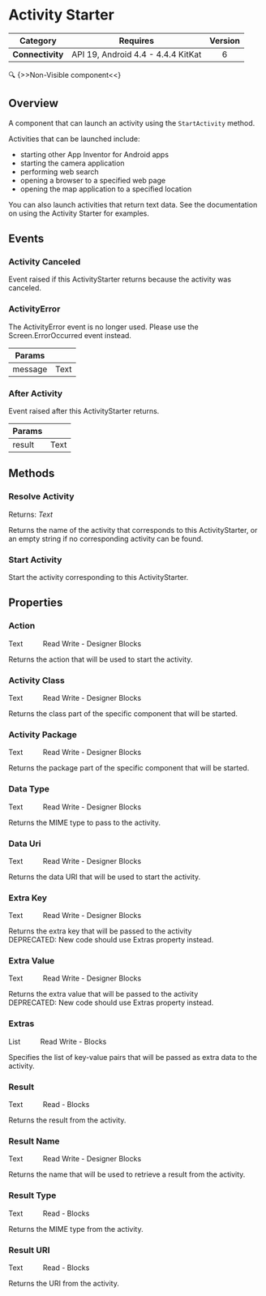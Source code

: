 # Activity Starter

| Category | Requires | Version |
|:--------:|:-------:|:--------:|
|**Connectivity**|<span class="chip chip-any">API 19, Android 4.4 - 4.4.4 KitKat</span>|<span class="chip chip-number">6</span>|

:mag: {>>Non-Visible component<<}

## Overview

A component that can launch an activity using the `` StartActivity `` method.

Activities that can be launched include: 

*    starting other App Inventor for Android apps 
*    starting the camera application 
*    performing web search 
*    opening a browser to a specified web page
*    opening the map application to a specified location

You can also launch activities that return text data. See the documentation on using the Activity Starter for examples.

## Events

### Activity Canceled

Event raised if this ActivityStarter returns because the activity was canceled.

<div class="block" ai2-block="event" not-rendered="true" value="%7B%22componentName%22:%20%22Activity%20Starter%22,%20%22name%22:%20%22Activity%20Canceled%22,%20%22param%22:%20%5B%5D%7D"></div>

### ActivityError

The ActivityError event is no longer used. Please use the Screen.ErrorOccurred event instead.

<div class="block" ai2-block="event" not-rendered="true" value="%7B%22componentName%22:%20%22Activity%20Starter%22,%20%22name%22:%20%22ActivityError%22,%20%22param%22:%20%5B%22message%22%5D%7D"></div>

| Params | []() |
|--------|------|
|message|<span class="chip chip-text">Text</span>|

### After Activity

Event raised after this ActivityStarter returns.

<div class="block" ai2-block="event" not-rendered="true" value="%7B%22componentName%22:%20%22Activity%20Starter%22,%20%22name%22:%20%22After%20Activity%22,%20%22param%22:%20%5B%22result%22%5D%7D"></div>

| Params | []() |
|--------|------|
|result|<span class="chip chip-text">Text</span>|

## Methods

### Resolve Activity

<span class="chip chip-text">Returns: <i>Text</i></span>

Returns the name of the activity that corresponds to this ActivityStarter, or an empty string if no corresponding activity can be found.

<div class="block" ai2-block="method" not-rendered="true" value="%7B%22componentName%22:%20%22Activity%20Starter%22,%20%22name%22:%20%22Resolve%20Activity%22,%20%22output%22:%20true,%20%22param%22:%20%5B%5D%7D"></div>

### Start Activity

Start the activity corresponding to this ActivityStarter.

<div class="block" ai2-block="method" not-rendered="true" value="%7B%22componentName%22:%20%22Activity%20Starter%22,%20%22name%22:%20%22Start%20Activity%22,%20%22output%22:%20false,%20%22param%22:%20%5B%5D%7D"></div>

## Properties

### Action

<span class="chip chip-text">Text</span><span style="user-select: none;">&nbsp;&nbsp;&nbsp;&nbsp;&nbsp;&nbsp;&nbsp;&nbsp;&nbsp;&nbsp;</span><span class="chip chip-rw">Read</span><span style="user-select: none;">&nbsp;</span><span class="chip chip-rw">Write</span><span style="user-select: none;">&nbsp;</span>-<span style="user-select: none;">&nbsp;</span><span class="chip chip-bd">Designer</span><span style="user-select: none;">&nbsp;</span><span class="chip chip-bd">Blocks</span><span style="user-select: none;">&nbsp;</span>

Returns the action that will be used to start the activity.

<div class="block" ai2-block="property" not-rendered="true" value="%7B%22componentName%22:%20%22Activity%20Starter%22,%20%22name%22:%20%22Action%22,%20%22getter%22:%20true%7D"></div>
<div class="block" ai2-block="property" not-rendered="true" value="%7B%22componentName%22:%20%22Activity%20Starter%22,%20%22name%22:%20%22Action%22,%20%22getter%22:%20false%7D"></div>

### Activity Class

<span class="chip chip-text">Text</span><span style="user-select: none;">&nbsp;&nbsp;&nbsp;&nbsp;&nbsp;&nbsp;&nbsp;&nbsp;&nbsp;&nbsp;</span><span class="chip chip-rw">Read</span><span style="user-select: none;">&nbsp;</span><span class="chip chip-rw">Write</span><span style="user-select: none;">&nbsp;</span>-<span style="user-select: none;">&nbsp;</span><span class="chip chip-bd">Designer</span><span style="user-select: none;">&nbsp;</span><span class="chip chip-bd">Blocks</span><span style="user-select: none;">&nbsp;</span>

Returns the class part of the specific component that will be started.

<div class="block" ai2-block="property" not-rendered="true" value="%7B%22componentName%22:%20%22Activity%20Starter%22,%20%22name%22:%20%22Activity%20Class%22,%20%22getter%22:%20true%7D"></div>
<div class="block" ai2-block="property" not-rendered="true" value="%7B%22componentName%22:%20%22Activity%20Starter%22,%20%22name%22:%20%22Activity%20Class%22,%20%22getter%22:%20false%7D"></div>

### Activity Package

<span class="chip chip-text">Text</span><span style="user-select: none;">&nbsp;&nbsp;&nbsp;&nbsp;&nbsp;&nbsp;&nbsp;&nbsp;&nbsp;&nbsp;</span><span class="chip chip-rw">Read</span><span style="user-select: none;">&nbsp;</span><span class="chip chip-rw">Write</span><span style="user-select: none;">&nbsp;</span>-<span style="user-select: none;">&nbsp;</span><span class="chip chip-bd">Designer</span><span style="user-select: none;">&nbsp;</span><span class="chip chip-bd">Blocks</span><span style="user-select: none;">&nbsp;</span>

Returns the package part of the specific component that will be started.

<div class="block" ai2-block="property" not-rendered="true" value="%7B%22componentName%22:%20%22Activity%20Starter%22,%20%22name%22:%20%22Activity%20Package%22,%20%22getter%22:%20true%7D"></div>
<div class="block" ai2-block="property" not-rendered="true" value="%7B%22componentName%22:%20%22Activity%20Starter%22,%20%22name%22:%20%22Activity%20Package%22,%20%22getter%22:%20false%7D"></div>

### Data Type

<span class="chip chip-text">Text</span><span style="user-select: none;">&nbsp;&nbsp;&nbsp;&nbsp;&nbsp;&nbsp;&nbsp;&nbsp;&nbsp;&nbsp;</span><span class="chip chip-rw">Read</span><span style="user-select: none;">&nbsp;</span><span class="chip chip-rw">Write</span><span style="user-select: none;">&nbsp;</span>-<span style="user-select: none;">&nbsp;</span><span class="chip chip-bd">Designer</span><span style="user-select: none;">&nbsp;</span><span class="chip chip-bd">Blocks</span><span style="user-select: none;">&nbsp;</span>

Returns the MIME type to pass to the activity.

<div class="block" ai2-block="property" not-rendered="true" value="%7B%22componentName%22:%20%22Activity%20Starter%22,%20%22name%22:%20%22Data%20Type%22,%20%22getter%22:%20true%7D"></div>
<div class="block" ai2-block="property" not-rendered="true" value="%7B%22componentName%22:%20%22Activity%20Starter%22,%20%22name%22:%20%22Data%20Type%22,%20%22getter%22:%20false%7D"></div>

### Data Uri

<span class="chip chip-text">Text</span><span style="user-select: none;">&nbsp;&nbsp;&nbsp;&nbsp;&nbsp;&nbsp;&nbsp;&nbsp;&nbsp;&nbsp;</span><span class="chip chip-rw">Read</span><span style="user-select: none;">&nbsp;</span><span class="chip chip-rw">Write</span><span style="user-select: none;">&nbsp;</span>-<span style="user-select: none;">&nbsp;</span><span class="chip chip-bd">Designer</span><span style="user-select: none;">&nbsp;</span><span class="chip chip-bd">Blocks</span><span style="user-select: none;">&nbsp;</span>

Returns the data URI that will be used to start the activity.

<div class="block" ai2-block="property" not-rendered="true" value="%7B%22componentName%22:%20%22Activity%20Starter%22,%20%22name%22:%20%22Data%20Uri%22,%20%22getter%22:%20true%7D"></div>
<div class="block" ai2-block="property" not-rendered="true" value="%7B%22componentName%22:%20%22Activity%20Starter%22,%20%22name%22:%20%22Data%20Uri%22,%20%22getter%22:%20false%7D"></div>

### Extra Key

<span class="chip chip-text">Text</span><span style="user-select: none;">&nbsp;&nbsp;&nbsp;&nbsp;&nbsp;&nbsp;&nbsp;&nbsp;&nbsp;&nbsp;</span><span class="chip chip-rw">Read</span><span style="user-select: none;">&nbsp;</span><span class="chip chip-rw">Write</span><span style="user-select: none;">&nbsp;</span>-<span style="user-select: none;">&nbsp;</span><span class="chip chip-bd">Designer</span><span style="user-select: none;">&nbsp;</span><span class="chip chip-bd">Blocks</span><span style="user-select: none;">&nbsp;</span>

Returns the extra key that will be passed to the activity  
DEPRECATED: New code should use Extras property instead.

<div class="block" ai2-block="property" not-rendered="true" value="%7B%22componentName%22:%20%22Activity%20Starter%22,%20%22name%22:%20%22Extra%20Key%22,%20%22getter%22:%20true%7D"></div>
<div class="block" ai2-block="property" not-rendered="true" value="%7B%22componentName%22:%20%22Activity%20Starter%22,%20%22name%22:%20%22Extra%20Key%22,%20%22getter%22:%20false%7D"></div>

### Extra Value

<span class="chip chip-text">Text</span><span style="user-select: none;">&nbsp;&nbsp;&nbsp;&nbsp;&nbsp;&nbsp;&nbsp;&nbsp;&nbsp;&nbsp;</span><span class="chip chip-rw">Read</span><span style="user-select: none;">&nbsp;</span><span class="chip chip-rw">Write</span><span style="user-select: none;">&nbsp;</span>-<span style="user-select: none;">&nbsp;</span><span class="chip chip-bd">Designer</span><span style="user-select: none;">&nbsp;</span><span class="chip chip-bd">Blocks</span><span style="user-select: none;">&nbsp;</span>

Returns the extra value that will be passed to the activity  
DEPRECATED: New code should use Extras property instead.

<div class="block" ai2-block="property" not-rendered="true" value="%7B%22componentName%22:%20%22Activity%20Starter%22,%20%22name%22:%20%22Extra%20Value%22,%20%22getter%22:%20true%7D"></div>
<div class="block" ai2-block="property" not-rendered="true" value="%7B%22componentName%22:%20%22Activity%20Starter%22,%20%22name%22:%20%22Extra%20Value%22,%20%22getter%22:%20false%7D"></div>

### Extras

<span class="chip chip-list">List</span><span style="user-select: none;">&nbsp;&nbsp;&nbsp;&nbsp;&nbsp;&nbsp;&nbsp;&nbsp;&nbsp;&nbsp;</span><span class="chip chip-rw">Read</span><span style="user-select: none;">&nbsp;</span><span class="chip chip-rw">Write</span><span style="user-select: none;">&nbsp;</span>-<span style="user-select: none;">&nbsp;</span><span class="chip chip-bd">Blocks</span><span style="user-select: none;">&nbsp;</span>

Specifies the list of key-value pairs that will be passed as extra data to the activity.

<div class="block" ai2-block="property" not-rendered="true" value="%7B%22componentName%22:%20%22Activity%20Starter%22,%20%22name%22:%20%22Extras%22,%20%22getter%22:%20true%7D"></div>
<div class="block" ai2-block="property" not-rendered="true" value="%7B%22componentName%22:%20%22Activity%20Starter%22,%20%22name%22:%20%22Extras%22,%20%22getter%22:%20false%7D"></div>

### Result

<span class="chip chip-text">Text</span><span style="user-select: none;">&nbsp;&nbsp;&nbsp;&nbsp;&nbsp;&nbsp;&nbsp;&nbsp;&nbsp;&nbsp;</span><span class="chip chip-rw">Read</span><span style="user-select: none;">&nbsp;</span>-<span style="user-select: none;">&nbsp;</span><span class="chip chip-bd">Blocks</span><span style="user-select: none;">&nbsp;</span>

Returns the result from the activity.

<div class="block" ai2-block="property" not-rendered="true" value="%7B%22componentName%22:%20%22Activity%20Starter%22,%20%22name%22:%20%22Result%22,%20%22getter%22:%20true%7D"></div>

### Result Name

<span class="chip chip-text">Text</span><span style="user-select: none;">&nbsp;&nbsp;&nbsp;&nbsp;&nbsp;&nbsp;&nbsp;&nbsp;&nbsp;&nbsp;</span><span class="chip chip-rw">Read</span><span style="user-select: none;">&nbsp;</span><span class="chip chip-rw">Write</span><span style="user-select: none;">&nbsp;</span>-<span style="user-select: none;">&nbsp;</span><span class="chip chip-bd">Designer</span><span style="user-select: none;">&nbsp;</span><span class="chip chip-bd">Blocks</span><span style="user-select: none;">&nbsp;</span>

Returns the name that will be used to retrieve a result from the activity.

<div class="block" ai2-block="property" not-rendered="true" value="%7B%22componentName%22:%20%22Activity%20Starter%22,%20%22name%22:%20%22Result%20Name%22,%20%22getter%22:%20true%7D"></div>
<div class="block" ai2-block="property" not-rendered="true" value="%7B%22componentName%22:%20%22Activity%20Starter%22,%20%22name%22:%20%22Result%20Name%22,%20%22getter%22:%20false%7D"></div>

### Result Type

<span class="chip chip-text">Text</span><span style="user-select: none;">&nbsp;&nbsp;&nbsp;&nbsp;&nbsp;&nbsp;&nbsp;&nbsp;&nbsp;&nbsp;</span><span class="chip chip-rw">Read</span><span style="user-select: none;">&nbsp;</span>-<span style="user-select: none;">&nbsp;</span><span class="chip chip-bd">Blocks</span><span style="user-select: none;">&nbsp;</span>

Returns the MIME type from the activity.

<div class="block" ai2-block="property" not-rendered="true" value="%7B%22componentName%22:%20%22Activity%20Starter%22,%20%22name%22:%20%22Result%20Type%22,%20%22getter%22:%20true%7D"></div>

### Result URI

<span class="chip chip-text">Text</span><span style="user-select: none;">&nbsp;&nbsp;&nbsp;&nbsp;&nbsp;&nbsp;&nbsp;&nbsp;&nbsp;&nbsp;</span><span class="chip chip-rw">Read</span><span style="user-select: none;">&nbsp;</span>-<span style="user-select: none;">&nbsp;</span><span class="chip chip-bd">Blocks</span><span style="user-select: none;">&nbsp;</span>

Returns the URI from the activity.

<div class="block" ai2-block="property" not-rendered="true" value="%7B%22componentName%22:%20%22Activity%20Starter%22,%20%22name%22:%20%22Result%20URI%22,%20%22getter%22:%20true%7D"></div>
